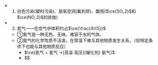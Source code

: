 -
  1. 白色污染(塑料污染)、臭氧空洞(氟利昂)、酸雨($\ce{SO_2}$和$\ce{NO_2}$的排放)
-
  2. 氮气——在空气中体积约占$\ce{\frac{4}{5}}$
	- ①氮气是一种无色、无味、难容于水的气体。
	- ②氮气的化学性质不活泼，在常温下难与其他物质发生关系。（但特定条件下也能与其他物质反应）
		- $\ce{氮气 + 氢气 ->[高温 高压]{催化剂} 氨气}$
		- $$